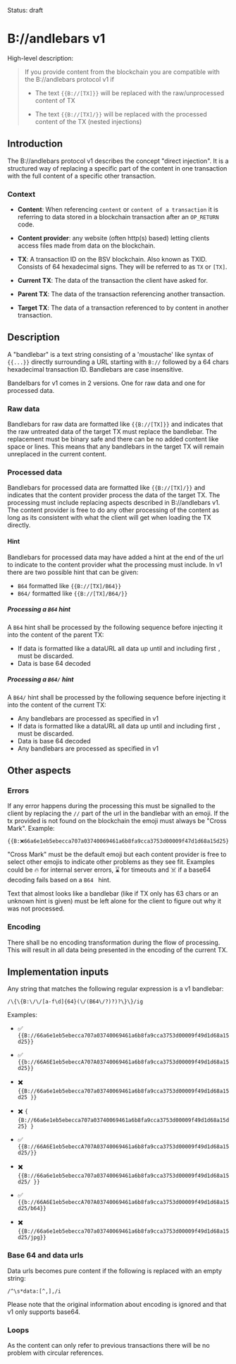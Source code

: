 Status: draft

# B://andlebars v1

High-level description:

> If you provide content from the blockchain you are compatible with the B://andlebars protocol v1 if
>
> - The text `{{B://[TX]}}` will be replaced with the raw/unprocessed content of TX
>
> - The text `{{B://[TX]/}}` will be replaced with the processed content of the TX (nested injections)

## Introduction

The B://andlebars protocol v1 describes the concept "direct injection". It is a structured way of replacing a specific part of the content in one transaction with the full content of a specific other transaction. 

### Context

- **Content**: When referencing `content` or `content of a transaction` it is referring to data stored in a blockchain transaction after an `OP_RETURN` code. 

- **Content provider**: any website (often http(s) based) letting clients access files made from data on the blockchain. 

- **TX**: A transaction ID on the BSV blockchain. Also known as TXID. Consists of 64 hexadecimal signs. They will be referred to as `TX` or `[TX]`.

- **Current TX**: The data of the transaction the client have asked for. 

- **Parent TX**: The data of the transaction referencing another transaction. 

- **Target TX**: The data of a transaction referenced to by content in another transaction. 



## Description

A "bandlebar" is a text string consisting of a 'moustache' like syntax of `{{...}}` directly surrounding a URL starting with `B://` followed by a 64 chars hexadecimal transaction ID. Bandlebars are case insensitive.

Bandelbars for v1 comes in 2 versions. One for raw data and one for processed data. 

### Raw data
Bandlebars for raw data are formatted like `{{B://[TX]}}` and indicates that the raw untreated data of the target TX must replace the bandlebar. The replacement must be binary safe and there can be no added content like space or lines. This means that any bandlebars in the target TX will remain unreplaced in the current content. 


### Processed data

Bandlebars for processed data are formatted like `{{B://[TX]/}}` and indicates that the content provider process the data of the target TX. The processing must include replacing aspects described in B://andlebars v1. The content provider is free to do any other processing of the content as long as its consistent with what the client will get when loading the TX directly. 


#### Hint

Bandlebars for processed data may have added a hint at the end of the url to indicate to the content provider what the processing must include.
In v1 there are two possible hint that can be given:
 
- `B64` formatted like `{{B://[TX]/B64}}` 
- `B64/` formatted like `{{B://[TX]/B64/}}`

##### Processing a `B64` hint
A `B64` hint shall be processed by the following sequence before injecting it into the content of the parent TX:

- If data is formatted like a dataURL all data up until and including first `,` must be discarded.
- Data is base 64 decoded

##### Processing a `B64/` hint
A `B64/` hint shall be processed by the following sequence before injecting it into the content of the current TX:

- Any bandlebars are processed as specified in v1
- If data is formatted like a dataURL all data up until and including first `,` must be discarded.
- Data is base 64 decoded
- Any bandlebars are processed as specified in v1


## Other aspects

### Errors

If any error happens during the processing this must be signalled to the client by replacing the `//` part of the url in the bandlebar with an emoji. If the tx provided is not found on the blockchain the emoji must always be "Cross Mark". Example:

	{{B:❌66a6e1eb5ebecca707a03740069461a6b8fa9cca3753d00009f47d1d68a15d25}}

"Cross Mark" must be the default emoji but each content provider is free to select other emojis to indicate other problems as they see fit. Examples could be 🔥 for internal server errors, ⌛ for timeouts and ☠️ if a base64 decoding fails based on a `B64 ` hint.

Text that almost looks like a bandlebar (like if TX only has 63 chars or an unknown hint is given) must be left alone for the client to figure out why it was not processed. 


### Encoding

There shall be no encoding transformation during the flow of processing. This will result in all data being presented in the encoding of the current TX. 


## Implementation inputs

Any string that matches the following regular expression is a v1 bandlebar:

    /\{\{B:\/\/[a-f\d]{64}(\/(B64\/?)?)?\}\}/ig 


Examples:

- ✅ `{{B://66a6e1eb5ebecca707a03740069461a6b8fa9cca3753d00009f49d1d68a15d25}}`

- ✅ `{{b://66A6E1eb5ebeccA707A03740069461a6b8fa9cca3753d00009f49d1d68a15d25}}`

- ✖️ `{{B://66a6e1eb5ebecca707a03740069461a6b8fa9cca3753d00009f49d1d68a15d25 }}`

- ✖️ `{ {B://66a6e1eb5ebecca707a03740069461a6b8fa9cca3753d00009f49d1d68a15d25} }`

- ✅ `{{B://66A6E1eb5ebeccA707A03740069461a6b8fa9cca3753d00009f49d1d68a15d25/}}`

- ✖️ `{{B://66a6e1eb5ebecca707a03740069461a6b8fa9cca3753d00009f49d1d68a15d25/ }}` 

- ✅ `{{b://66A6E1eb5ebeccA707A03740069461a6b8fa9cca3753d00009f49d1d68a15d25/b64}}`

- ✖️ `{{B://66a6e1eb5ebecca707a03740069461a6b8fa9cca3753d00009f49d1d68a15d25/jpg}}` 


### Base 64 and data urls

Data urls becomes pure content if the following is replaced with an empty string:

    /^\s*data:[^,],/i
    
Please note that the original information about encoding is ignored and that v1 only supports base64. 
    
### Loops 

As the content can only refer to previous transactions there will be no problem with circular references. 
